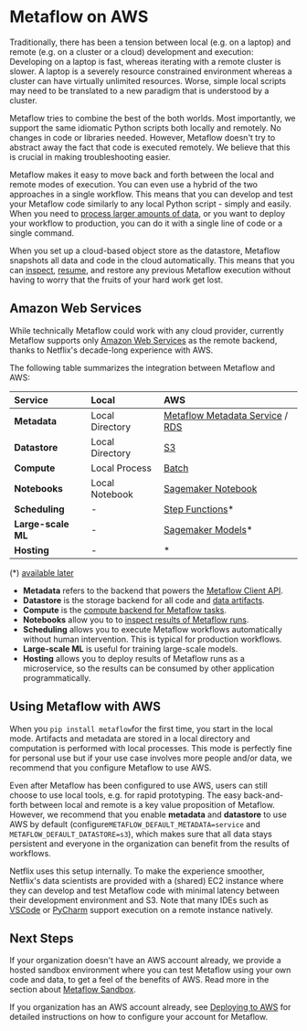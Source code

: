 # Metaflow on AWS

Traditionally, there has been a tension between local \(e.g. on a laptop\) and remote \(e.g. on a cluster or a cloud\) development and execution: Developing on a laptop is fast, whereas iterating with a remote cluster is slower. A laptop is a severely resource constrained environment whereas a cluster can have virtually unlimited resources. Worse, simple local scripts may need to be translated to a new paradigm that is understood by a cluster.

Metaflow tries to combine the best of the both worlds. Most importantly, we support the same idiomatic Python scripts both locally and remotely. No changes in code or libraries needed. However, Metaflow doesn't try to abstract away the fact that code is executed remotely. We believe that this is crucial in making troubleshooting easier.

Metaflow makes it easy to move back and forth between the local and remote modes of execution. You can even use a hybrid of the two approaches in a single workflow. This means that you can develop and test your Metaflow code similarly to any local Python script - simply and easily. When you need to [process larger amounts of data](../metaflow/scaling.md), or you want to deploy your workflow to production, you can do it with a single line of code or a single command.

When you set up a cloud-based object store as the datastore, Metaflow snapshots all data and code in the cloud automatically. This means that you can [inspect](../metaflow/client.md), [resume](../metaflow/debugging.md#how-to-use-the-resume-command), and restore any previous Metaflow execution without having to worry that the fruits of your hard work get lost.

## Amazon Web Services

While technically Metaflow could work with any cloud provider, currently Metaflow supports only [Amazon Web Services](https://aws.amazon.com) as the remote backend, thanks to Netflix's decade-long experience with AWS.

The following table summarizes the integration between Metaflow and AWS:

| Service | Local | AWS |
| :--- | :--- | :--- |
| **Metadata** | Local Directory | [Metaflow Metadata Service](https://github.com/Netflix/metaflow-service) / [RDS](https://aws.amazon.com/rds/) |
| **Datastore** | Local Directory | [S3](https://aws.amazon.com/s3/) |
| **Compute** | Local Process | [Batch](https://aws.amazon.com/batch/) |
| **Notebooks** | Local Notebook | [Sagemaker Notebook](https://aws.amazon.com/sagemaker/) |
| **Scheduling** | - | [Step Functions](https://aws.amazon.com/step-functions/)\* |
| **Large-scale ML** | - | [Sagemaker Models](https://aws.amazon.com/sagemaker/)\* |
| **Hosting** | - | \* |

\(\*\) [available later](../introduction/roadmap.md)

* **Metadata** refers to the backend that powers the [Metaflow Client API](../metaflow/client.md).
* **Datastore** is the storage backend for all code and [data artifacts](../metaflow/basics.md#linear).
* **Compute** is the [compute backend for Metaflow tasks](../metaflow/scaling.md).
* **Notebooks** allow you to to [inspect results of Metaflow runs](../metaflow/client.md).
* **Scheduling** allows you to execute Metaflow workflows automatically without human intervention. This is typical for production workflows.
* **Large-scale ML** is useful for training large-scale models.
* **Hosting** allows you to deploy results of Metaflow runs as a microservice, so the results can be consumed by other application programmatically.

## Using Metaflow with AWS

When you `pip install metaflow`for the first time, you start in the local mode. Artifacts and metadata are stored in a local directory and computation is performed with local processes. This mode is perfectly fine for personal use but if your use case involves more people and/or data, we recommend that you configure Metaflow to use AWS.

Even after Metaflow has been configured to use AWS, users can still choose to use local tools, e.g. for rapid prototyping. The easy back-and-forth between local and remote is a key value proposition of Metaflow. However, we recommend that you enable **metadata** and **datastore** to use AWS by default \(configure`METAFLOW_DEFAULT_METADATA=service` and `METAFLOW_DEFAULT_DATASTORE=s3`\), which makes sure that all data stays persistent and everyone in the organization can benefit from the results of workflows.

Netflix uses this setup internally. To make the experience smoother, Netflix's data scientists are provided with a \(shared\) EC2 instance where they can develop and test Metaflow code with minimal latency between their development environment and S3. Note that many IDEs such as [VSCode](https://code.visualstudio.com/) or [PyCharm](https://www.jetbrains.com/pycharm/) support execution on a remote instance natively.

## Next Steps

If your organization doesn't have an AWS account already, we provide a hosted sandbox environment where you can test Metaflow using your own code and data, to get a feel of the benefits of AWS. Read more in the section about [Metaflow Sandbox](metaflow-sandbox.md).

If you organization has an AWS account already, see [Deploying to AWS](deploy-to-aws.md) for detailed instructions on how to configure your account for Metaflow.

